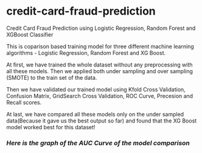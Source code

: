 # credit-card-fraud-prediction
Credit Card Fraud Prediction using Logistic Regression, Random Forest and XGBoost Classifier

This is coparison based training model for three different machine learning algorithms - Logistic Regression, Random Forest and XG Boost.

At first, we have trained the whole dataset without any preprocessing with all these models. Then we applied both under sampling and over sampling (SMOTE) to the train set of the data.

Then we have validated our trained model using Kfold Cross Validation, Confusion Matrix, GridSearch Cross Validation, ROC Curve, Precesion and Recall scores.

At last, we have compared all these models only on the under sampled data(Because it gave us the best output so far) and found that the XG Boost model worked best for this dataset!


### ***Here is the graph of the AUC Curve of the model comparison***


